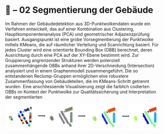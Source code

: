 # 📄 – 02 Segmentierung der Gebäude

Im Rahmen der Gebäudedetektion aus 3D-Punktwolkendaten wurde ein Verfahren entwickelt, das auf einer Kombination aus Clustering, Hauptkomponentenanalyse (PCA) und geometrischer Adjazenzprüfung basiert. Ausgangspunkt ist eine grobe Vorsegmentierung der Punktwolke mittels KMeans, die auf räumlicher Verteilung und Scanrichtung basiert. Für jedes Cluster wird eine orientierte Bounding Box (OBB) berechnet, deren Ausrichtung durch eine PCA auf der XY-Ebene bestimmt wird. Zur Gruppierung angrenzender Strukturen werden potenziell zusammenhängende OBBs anhand ihrer 2D-Verschneidung (Intersection) analysiert und in einem Graphenmodell zusammengeführt. Die so entstandenen Reclump-Gruppen ermöglichen eine robustere Zusammenfassung von Gebäudeteilen, die im KMeans-Schritt getrennt wurden. Eine anschliessende Visualisierung zeigt die farblich codierten OBBs im Kontext der Punktwolke zur Qualitätssicherung und Interpretation der segmentierten 

![Schema der Segm. der Gebäude](../../../docs/img/Segm/Segm_Geb_OBBox_PCA.png)